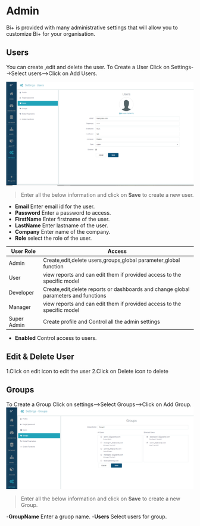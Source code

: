  # Admin

Bi+ is provided with many administrative settings that will allow you to customize Bi+ for your organisation.

## Users
You can create ,edit and delete the user.
To Create a User Click on Settings-->Select users-->Click on Add Users.

![enter image description here](https://raw.githubusercontent.com/sv18042016/fp1/34ae99ea80597fc08c96c787a88d8951979862b1/images/users.png)

>Enter all the below information and click on **Save** to create a new user.

- **Email** Enter email id for the user.
- **Password** Enter a password to access.
- **FirstName** Enter firstname of the user.
- **LastName** Enter lastname of the user. 
- **Company** Enter name of the company.
- **Role** select the role of the user.

| User Role |  Access|
|--|--|
| Admin | Create,edit,delete users,groups,global parameter,global function |
|User|view reports and can edit them if provided access to the specific model|
|Developer|Create,edit,delete reports or dashboards and change global parameters and functions|
|Manager|view reports and can edit them if provided access to the specific model|
|Super Admin|Create profile and Control all the admin settings|

- **Enabled** Control access to users.
## Edit & Delete User
1.Click on edit icon to edit the user
2.Click on Delete icon to delete 
## Groups

To Create a Group Click on settings-->Select Groups-->Click on Add Group.
![enter image description here](https://raw.githubusercontent.com/sv18042016/fp1/b6af863fbeb6584b8a139d0f303840ab6893da5e/images/groups.png)

>Enter all the below information and click on **Save** to create a new Group.

-**GroupName** Enter a gruop name.
-**Users** Select  users for group.


<!--stackedit_data:
eyJoaXN0b3J5IjpbLTg2NjU3OTc4NSw0NjU3NjY4MTYsLTk3ND
Y2MDE4N119
-->
